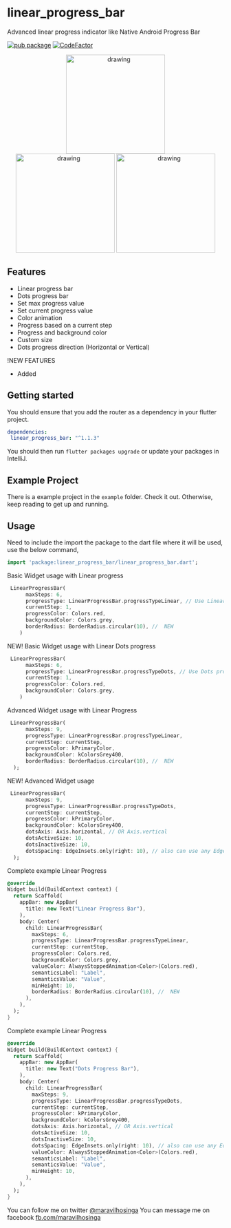 # linear_progress_bar

Advanced linear progress indicator like Native Android Progress Bar

[![pub package](https://img.shields.io/pub/v/linear_progress_bar.svg)](https://pub.dev/packages/linear_progress_bar) [![CodeFactor](https://www.codefactor.io/repository/github/angopapo/linear_progress_bar/badge)](https://www.codefactor.io/repository/github/angopapo/linear_progress_bar)
<p align="center">
<img src="https://i.ibb.co/8gZpqgf/image1.png" alt="drawing" width="230px" hspace="30"/>  <img src="https://i.ibb.co/nB5YV7X/Simulator-Screen-Shot-i-Phone-12-Pro-Max-2021-07-20-at-02-23-50.png" alt="drawing" width="230px"/> <img src="https://i.ibb.co/qmMYX49/Simulator-Screen-Shot-i-Phone-13-Pro-2021-10-25-at-20-30-45.png" alt="drawing" width="230px"/> 
</p>

## Features

- Linear progress bar
- Dots progress bar
- Set max progress value
- Set current progress value
- Color animation 
- Progress based on a current step
- Progress and background color
- Custom size
- Dots progress direction (Horizontal or Vertical)

!NEW FEATURES
- Added


## Getting started

You should ensure that you add the router as a dependency in your flutter project.
```yaml
dependencies:
 linear_progress_bar: "^1.1.3"
```

You should then run `flutter packages upgrade` or update your packages in IntelliJ.

## Example Project

There is a example project in the `example` folder. Check it out. Otherwise, keep reading to get up and running.

## Usage

Need to include the import the package to the dart file where it will be used, use the below command,

```dart
import 'package:linear_progress_bar/linear_progress_bar.dart';
```

Basic Widget usage with Linear progress
```dart
 LinearProgressBar(
      maxSteps: 6,
      progressType: LinearProgressBar.progressTypeLinear, // Use Linear progress
      currentStep: 1,
      progressColor: Colors.red,
      backgroundColor: Colors.grey,
      borderRadius: BorderRadius.circular(10), //  NEW
    )
```

NEW! Basic Widget usage with Linear Dots progress
```dart
 LinearProgressBar(
      maxSteps: 6,
      progressType: LinearProgressBar.progressTypeDots, // Use Dots progress
      currentStep: 1,
      progressColor: Colors.red,
      backgroundColor: Colors.grey,
    )
```

Advanced Widget usage with Linear Progress
```dart
 LinearProgressBar(
      maxSteps: 9,
      progressType: LinearProgressBar.progressTypeLinear,
      currentStep: currentStep,
      progressColor: kPrimaryColor,
      backgroundColor: kColorsGrey400,
      borderRadius: BorderRadius.circular(10), //  NEW
  );
```

NEW! Advanced Widget usage
```dart
 LinearProgressBar(
      maxSteps: 9,
      progressType: LinearProgressBar.progressTypeDots,
      currentStep: currentStep,
      progressColor: kPrimaryColor,
      backgroundColor: kColorsGrey400,
      dotsAxis: Axis.horizontal, // OR Axis.vertical
      dotsActiveSize: 10,
      dotsInactiveSize: 10,
      dotsSpacing: EdgeInsets.only(right: 10), // also can use any EdgeInsets.
  );
```

Complete example Linear Progress

```dart
@override
Widget build(BuildContext context) {
  return Scaffold(
    appBar: new AppBar(
      title: new Text("Linear Progress Bar"),
    ),
    body: Center(
      child: LinearProgressBar(
        maxSteps: 6,
        progressType: LinearProgressBar.progressTypeLinear,
        currentStep: currentStep,
        progressColor: Colors.red,
        backgroundColor: Colors.grey,
        valueColor: AlwaysStoppedAnimation<Color>(Colors.red),
        semanticsLabel: "Label",
        semanticsValue: "Value",
        minHeight: 10,
        borderRadius: BorderRadius.circular(10), //  NEW
      ),
    ),
  );
}
```

Complete example Linear Progress

```dart
@override
Widget build(BuildContext context) {
  return Scaffold(
    appBar: new AppBar(
      title: new Text("Dots Progress Bar"),
    ),
    body: Center(
      child: LinearProgressBar(
        maxSteps: 9,
        progressType: LinearProgressBar.progressTypeDots,
        currentStep: currentStep,
        progressColor: kPrimaryColor,
        backgroundColor: kColorsGrey400,
        dotsAxis: Axis.horizontal, // OR Axis.vertical
        dotsActiveSize: 10,
        dotsInactiveSize: 10,
        dotsSpacing: EdgeInsets.only(right: 10), // also can use any EdgeInsets.
        valueColor: AlwaysStoppedAnimation<Color>(Colors.red),
        semanticsLabel: "Label",
        semanticsValue: "Value",
        minHeight: 10,
      ),
    ),
  );
}
```

You can follow me on twitter [@maravilhosinga](https://www.twitter.com/maravilhosinga)
You can message me on facebook [fb.com/maravilhosinga](https://www.fb.com/maravilhosinga)